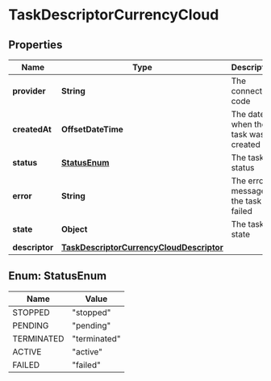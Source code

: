 

# TaskDescriptorCurrencyCloud


## Properties

| Name | Type | Description | Notes |
|------------ | ------------- | ------------- | -------------|
|**provider** | **String** | The connector code |  [optional] |
|**createdAt** | **OffsetDateTime** | The date when the task was created |  [optional] |
|**status** | [**StatusEnum**](#StatusEnum) | The task status |  [optional] |
|**error** | **String** | The error message if the task failed |  [optional] |
|**state** | **Object** | The task state |  [optional] |
|**descriptor** | [**TaskDescriptorCurrencyCloudDescriptor**](TaskDescriptorCurrencyCloudDescriptor.md) |  |  [optional] |



## Enum: StatusEnum

| Name | Value |
|---- | -----|
| STOPPED | &quot;stopped&quot; |
| PENDING | &quot;pending&quot; |
| TERMINATED | &quot;terminated&quot; |
| ACTIVE | &quot;active&quot; |
| FAILED | &quot;failed&quot; |



